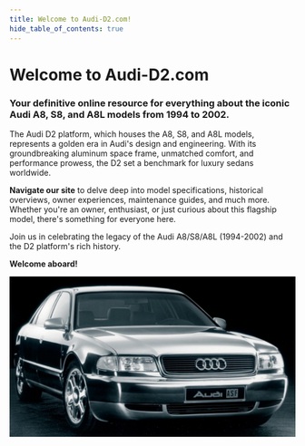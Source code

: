 ```yaml
---
title: Welcome to Audi-D2.com!
hide_table_of_contents: true
---
```


# Welcome to Audi-D2.com

### Your definitive online resource for everything about the iconic Audi A8, S8, and A8L models from 1994 to 2002.


The Audi D2 platform, which houses the A8, S8, and A8L models, represents a golden era in Audi's design and engineering. With its groundbreaking aluminum space frame, unmatched comfort, and performance prowess, the D2 set a benchmark for luxury sedans worldwide.

**Navigate our site** to delve deep into model specifications, historical overviews, owner experiences, maintenance guides, and much more. Whether you're an owner, enthusiast, or just curious about this flagship model, there's something for everyone here.

Join us in celebrating the legacy of the Audi A8/S8/A8L (1994-2002) and the D2 platform's rich history. 

**Welcome aboard!**

![Audi A8 D2 Image](./assets/audi-a8-d2-hero.jpg)